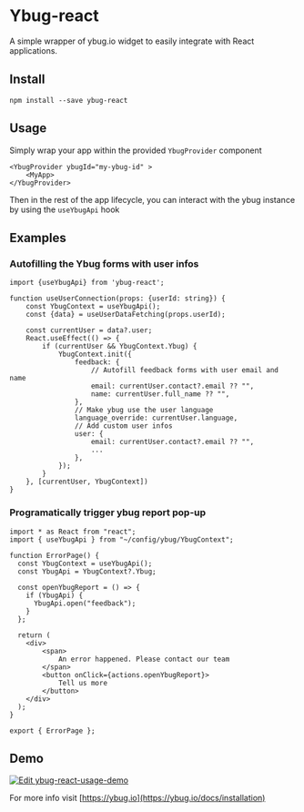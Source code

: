 # Ybug-react

A simple wrapper of ybug.io widget to easily integrate with React applications.

## Install

```
npm install --save ybug-react
```

## Usage

Simply wrap your app within the provided `YbugProvider` component

```tsx
<YbugProvider ybugId="my-ybug-id" >
    <MyApp>
</YbugProvider>
```

Then in the rest of the app lifecycle, you can interact with the ybug instance by using the `useYbugApi` hook

## Examples

### Autofilling the Ybug forms with user infos

```tsx
import {useYbugApi} from 'ybug-react';

function useUserConnection(props: {userId: string}) {
    const YbugContext = useYbugApi();
    const {data} = useUserDataFetching(props.userId);

    const currentUser = data?.user;
    React.useEffect(() => {
        if (currentUser && YbugContext.Ybug) {
            YbugContext.init({
                feedback: {
                    // Autofill feedback forms with user email and name
                    email: currentUser.contact?.email ?? "",
                    name: currentUser.full_name ?? "",
                },
                // Make ybug use the user language
                language_override: currentUser.language,
                // Add custom user infos
                user: {
                    email: currentUser.contact?.email ?? "",
                    ...
                },
            });
        }
    }, [currentUser, YbugContext])
}
```

### Programatically trigger ybug report pop-up

```tsx
import * as React from "react";
import { useYbugApi } from "~/config/ybug/YbugContext";

function ErrorPage() {
  const YbugContext = useYbugApi();
  const YbugApi = YbugContext?.Ybug;

  const openYbugReport = () => {
    if (YbugApi) {
      YbugApi.open("feedback");
    }
  };

  return (
    <div>
        <span>
            An error happened. Please contact our team
        </span>
        <button onClick={actions.openYbugReport}>
            Tell us more
        </button>
    </div>
  );
}

export { ErrorPage };
```

## Demo

[![Edit ybug-react-usage-demo](https://codesandbox.io/static/img/play-codesandbox.svg)](https://codesandbox.io/s/pensive-breeze-7boxt8?fontsize=14&hidenavigation=1&theme=dark)

For more info visit [https://ybug.io](https://ybug.io/docs/installation)
